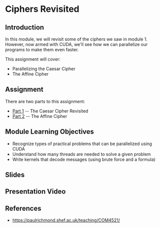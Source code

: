# Ciphers Revisited
## Introduction
In this module, we will revisit some of the ciphers we saw in module 1. However, now armed with CUDA, we'll see how we can parallelize our programs to make them even faster.

This assignment will cover:
* Parallelizing the Caesar Cipher
* The Affine Cipher

## Assignment
There are two parts to this assignment:
* [Part 1](./caesar-revisited/README.md) -- The Caesar Cipher Revisited
* [Part 2](./affine/README.md) -- The Affine Cipher

## Module Learning Objectives
* Recognize types of practical problems that can be parallelized using CUDA
* Understand how many threads are needed to solve a given problem 
* Write kernels that decode messages (using brute force and a formula)

## Slides

## Presentation Video

## References
* https://paulrichmond.shef.ac.uk/teaching/COM4521/